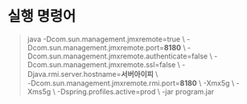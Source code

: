 # 실행 명령어
>java   -Dcom.sun.management.jmxremote=true \\
        -Dcom.sun.management.jmxremote.port=**8180** \\
        -Dcom.sun.management.jmxremote.authenticate=false \\
        -Dcom.sun.management.jmxremote.ssl=false \\
        -Djava.rmi.server.hostname=**서버아이피** \\<br>
        -Dcom.sun.management.jmxremote.rmi.port=**8180** \\
        -Xmx5g \\
        -Xms5g \\
        -Dspring.profiles.active=prod \\
        -jar program.jar 
